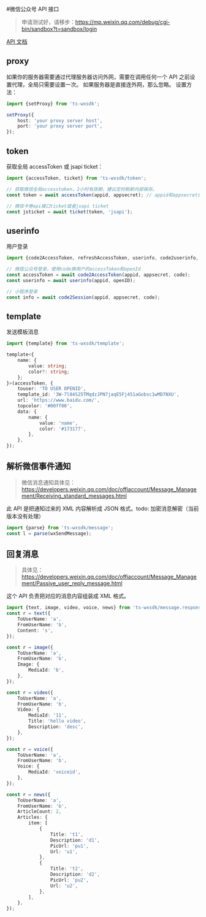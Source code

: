 #微信公众号 API 接口

> 申请测试好，请移步：https://mp.weixin.qq.com/debug/cgi-bin/sandbox?t=sandbox/login

[API 文档](https://jimyan.github.io/ts-wxsdk/)

## proxy

如果你的服务器需要通过代理服务器访问外网，需要在调用任何一个 API 之前设置代理，全局只需要设置一次。
如果服务器是直接连外网，那么忽略。
设置方法：

```typescript
import {setProxy} from 'ts-wxsdk';

setProxy({
    host: 'your proxy server host',
    port: 'your proxy server port',
});
```

## token

获取全局 accessToken 或 jsapi ticket：

```typescript
import {accessToken, ticket} from 'ts-wxsdk/token';

// 获取微信全局accesstoken，2小时有效期，建议定时刷新内部保存。
const token = await accessToken(appid, appsecret); // appid和appsecret在微信公众号管理后台获取

// 微信卡券api接口ticket或者jsapi ticket
const jsticket = await ticket(token, 'jsapi');
```

## userinfo

用户登录

```typescript
import {code2AccessToken, refreshAccessToken, userinfo, code2userinfo, code2Session} from 'ts-wxsdk/user';

// 微信公众号登录，使用code换用户的accessToken和openId
const accessToken = await code2AccessToken(appid, appsecret, code);
const userinfo = await userinfo(appid, openID);

// 小程序登录
const info = await code2Session(appid, appsecret, code);
```

## template

发送模板消息

```typescript
import {template} from 'ts-wxsdk/template';

template<{
    name: {
        value: string;
        color?: string;
    };
}>(accessToken, {
    touser: 'TO USER OPENID',
    template_id: '3W-7l84S25TMqdzJPN7jaqE5Fj451aGobsc1wMD7NXU',
    url: 'https://www.baidu.com/',
    topcolor: '#00ff00',
    data: {
        name: {
            value: 'name',
            color: '#173177',
        },
    },
});
```

## 解析微信事件通知

> 微信消息通知具体见：https://developers.weixin.qq.com/doc/offiaccount/Message_Management/Receiving_standard_messages.html

此 API 是把通知过来的 XML 内容解析成 JSON 格式。todo: 加密消息解密（当前版本没有处理）

```typescript
import {parse} from 'ts-wxsdk/message';
const l = parse(wxSendMessage);
```

## 回复消息

> 具体见：https://developers.weixin.qq.com/doc/offiaccount/Message_Management/Passive_user_reply_message.html

这个 API 负责把对应的消息内容组装成 XML 格式。

```typescript
import {text, image, video, voice, news} from 'ts-wxsdk/message.response';
const r = text({
    ToUserName: 'a',
    FromUserName: 'b',
    Content: 's',
});

const r = image({
    ToUserName: 'a',
    FromUserName: 'b',
    Image: {
        MediaId: 'b',
    },
});

const r = video({
    ToUserName: 'a',
    FromUserName: 'b',
    Video: {
        MediaId: '11',
        Title: 'hello video',
        Description: 'desc',
    },
});

const r = voice({
    ToUserName: 'a',
    FromUserName: 'b',
    Voice: {
        MediaId: 'voiceid',
    },
});

const r = news({
    ToUserName: 'a',
    FromUserName: 'b',
    ArticleCount: 2,
    Articles: {
        item: [
            {
                Title: 't1',
                Description: 'd1',
                PicUrl: 'pu1',
                Url: 'u1',
            },
            {
                Title: 't2',
                Description: 'd2',
                PicUrl: 'pu2',
                Url: 'u2',
            },
        ],
    },
});
```

